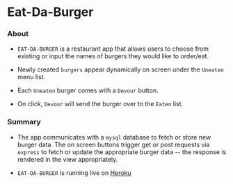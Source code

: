 
# Eat-Da-Burger

### About

* `EAT-DA-BURGER` is a restaurant app that allows users to choose from existing or input the names of burgers they would like to order/eat.

* Newly created `burgers` appear dynamically on screen under the `Uneaten` menu list.

* Each `Uneaten` burger comes with a `Devour` button.

* On click, `Devour` will send the burger over to the `Eaten` list.

### Summary

* The app communicates with a `mysql` database to fetch or store new burger data. The on screen buttons trigger get or post requests via `express` to fetch or update the appropriate burger data -- the response is rendered in the view appropriately.

* `EAT-DA-BURGER` is running live on [Heroku]("https://quiet-refuge-58626.herokuapp.com/") 
